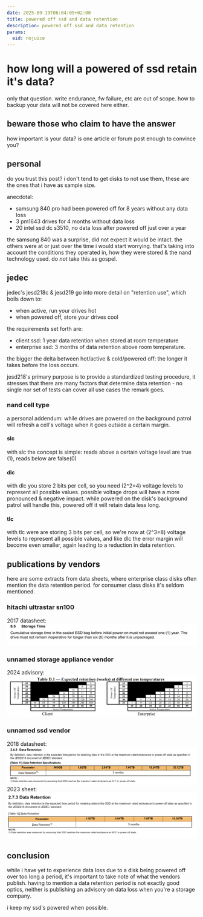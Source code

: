 ```yaml
---
date: 2025-09-19T06:04:05+02:00
title: powered off ssd and data retention
description: powered off ssd and data retention
params:
  eid: nojuice
---
```

# how long will a powered of ssd retain it's data?
only that question. write endurance, fw failure, etc are out of scope.
how to backup your data will not be covered here either.

## beware those who claim to have the answer
how important is your data? is one article or forum post enough to convince you?

## personal
do you trust this post? i don't tend to get disks to not use them, these are the ones that i have as sample size.

anecdotal:
- samsung 840 pro had been powered off for 8 years without any data loss
- 3 pm1643 drives for 4 months without data loss
- 20 intel ssd dc s3510, no data loss after powered off just over a year

the samsung 840 was a surprise, did not expect it would be intact. the others were at or just over the time i would start worrying. that's taking into account the conditions they operated in, how they were stored & the nand technology used. do _not_ take this as gospel.

## jedec
jedec's jesd218c & jesd219 go into more detail on "retention use", which boils down to:
- when active, run your drives hot
- when powered off, store your drives cool

the requirements set forth are:
- client ssd: 1 year data retention when stored at room temperature
- enterprise ssd: 3 months of data retention above room temperature.

the bigger the delta between hot/active & cold/powered off: the longer it takes before the loss occurs.

jesd218's primary purpose is to provide a standardized testing procedure, it stresses that there are many factors that determine data retention - no single nor set of tests can cover all use cases the remark goes.

### nand cell type
a personal addendum: while drives are powered on the background patrol will refresh a cell's voltage when it goes outside a certain margin.

#### slc
with slc the concept is simple: reads above a certain voltage level are true (1), reads below are false(0)

#### dlc
with dlc you store 2 bits per cell, so you need (2^2=4) voltage levels to represent all possible values. possible voltage drops will have a more pronounced & negative impact. while powered on the disk's background patrol will handle this, powered off it will retain data less long.

#### tlc
with tlc were are storing 3 bits per cell, so we're now at (2^3=8) voltage levels to represent all possible values, and like dlc the error margin will become even smaller, again leading to a reduction in data retention.


## publications by vendors
here are some extracts from data sheets, where enterprise class disks often mention the data retention period. for consumer class disks it's seldom mentioned.

### hitachi ultrastar sn100
2017 datasheet:
![dataloss3](dataloss3.png)

### unnamed storage appliance vendor
2024 advisory:
![dataloss4](dataloss4.png)

### unnamed ssd vendor
2018 datasheet:
![dataloss1](dataloss1.png)
2023 sheet:
![dataloss2](dataloss2.png)

## conclusion
while i have yet to experience data loss due to a disk being powered off over too long a period, it's important to take note of what the vendors publish. having to mention a data retention period is not exactly good optics, neither is publishing an advisory on data loss when you're a storage company.

i keep my ssd's powered when possible.
